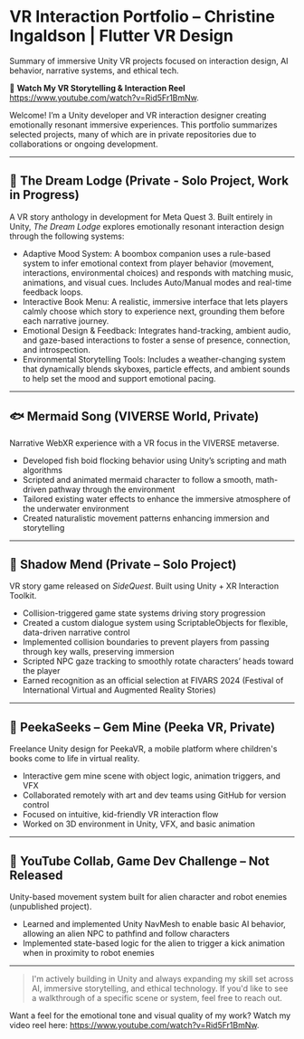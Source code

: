 # VR Interaction Portfolio – Christine Ingaldson | Flutter VR Design
Summary of immersive Unity VR projects focused on interaction design, AI behavior, narrative systems, and ethical tech.

🎥 **Watch My VR Storytelling & Interaction Reel** https://www.youtube.com/watch?v=Rid5Fr1BmNw.

Welcome! I’m a Unity developer and VR interaction designer creating emotionally resonant immersive experiences. This portfolio summarizes selected projects, many of which are in private repositories due to collaborations or ongoing development.

---

## 📖 The Dream Lodge (Private - Solo Project, Work in Progress)

A VR story anthology in development for Meta Quest 3. Built entirely in Unity, *The Dream Lodge* explores emotionally resonant interaction design through the following systems:

- Adaptive Mood System: A boombox companion uses a rule-based system to infer emotional context from player behavior (movement, interactions, environmental choices) and responds with matching music, animations, and visual cues. Includes Auto/Manual modes and real-time feedback loops.
- Interactive Book Menu: A realistic, immersive interface that lets players calmly choose which story to experience next, grounding them before each narrative journey.
- Emotional Design & Feedback: Integrates hand-tracking, ambient audio, and gaze-based interactions to foster a sense of presence, connection, and introspection.
- Environmental Storytelling Tools: Includes a weather-changing system that dynamically blends skyboxes, particle effects, and ambient sounds to help set the mood and support emotional pacing.

---

## 🐟 Mermaid Song (VIVERSE World, Private)

Narrative WebXR experience with a VR focus in the VIVERSE metaverse.

- Developed fish boid flocking behavior using Unity’s scripting and math algorithms
- Scripted and animated mermaid character to follow a smooth, math-driven pathway through the environment
- Tailored existing water effects to enhance the immersive atmosphere of the underwater environment
- Created naturalistic movement patterns enhancing immersion and storytelling

---

## 🌙 Shadow Mend (Private – Solo Project)

VR story game released on *SideQuest*. Built using Unity + XR Interaction Toolkit.

- Collision-triggered game state systems driving story progression
- Created a custom dialogue system using ScriptableObjects for flexible, data-driven narrative control  
- Implemented collision boundaries to prevent players from passing through key walls, preserving immersion  
- Scripted NPC gaze tracking to smoothly rotate characters’ heads toward the player
- Earned recognition as an official selection at FIVARS 2024 (Festival of
International Virtual and Augmented Reality Stories)

---

## 💎 PeekaSeeks – Gem Mine (Peeka VR, Private)

Freelance Unity design for PeekaVR, a mobile platform where children's books come to life in virtual reality. 

- Interactive gem mine scene with object logic, animation triggers, and VFX
- Collaborated remotely with art and dev teams using GitHub for version control
- Focused on intuitive, kid-friendly VR interaction flow
- Worked on 3D environment in Unity, VFX, and basic animation

---

## 🤖 YouTube Collab, Game Dev Challenge – Not Released

Unity-based movement system built for alien character and robot enemies (unpublished project).

- Learned and implemented Unity NavMesh to enable basic AI behavior, allowing an alien NPC to pathfind and follow characters
- Implemented state-based logic for the alien to trigger a kick animation when in proximity to robot enemies

---

> I'm actively building in Unity and always expanding my skill set across AI, immersive storytelling, and ethical technology. If you'd like to see a walkthrough of a specific scene or system, feel free to reach out.

Want a feel for the emotional tone and visual quality of my work? Watch my video reel here: https://www.youtube.com/watch?v=Rid5Fr1BmNw.
